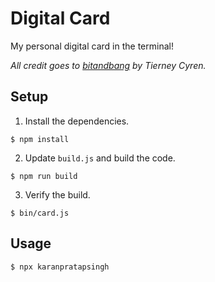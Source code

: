 # Digital Card

My personal digital card in the terminal!

_All credit goes to [bitandbang](https://github.com/bnb/bitandbang) by Tierney Cyren._

## Setup

1. Install the dependencies.

```
$ npm install
```

2. Update `build.js` and build the code.

```
$ npm run build
```

3. Verify the build.

```
$ bin/card.js
```

## Usage

```
$ npx karanpratapsingh
```
